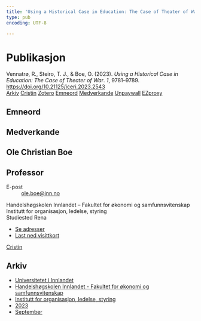```yaml
---
title: 'Using a Historical Case in Education: The Case of Theater of War'
type: pub
encoding: UTF-8

---
```

<h1>Publikasjon</h1>
<article id="csl-bib-container-FL96MGKU" class="csl-bib-container">
  <div class="csl-bib-body"> <div class="csl-entry">Vennatrø, R., Steiro, T. J., &#38; Boe, O. (2023). <i>Using a Historical Case in Education: The Case of Theater of War</i>. <i>1</i>, 9781–9789. <a href="https://doi.org/10.21125/iceri.2023.2543">https://doi.org/10.21125/iceri.2023.2543</a></div> </div>
  <div class="csl-bib-buttons">
    <a href="#taxonomy-article-FL96MGKU" alt="archive" class="csl-bib-button">Arkiv</a>
    <a href="https://app.cristin.no/results/show.jsf?id=2178884" alt="Cristin" class="csl-bib-button">Cristin</a>
    <a href="http://zotero.org/groups/5881554/items/FL96MGKU" alt="Zotero" class="csl-bib-button">Zotero</a>
    <a href="#keywords-article-FL96MGKU" alt="keywords" class="csl-bib-button">Emneord</a>
    <a href="#contributors-article-FL96MGKU" alt="contributors" class="csl-bib-button">Medverkande</a>
    <a href="https://doi.org/10.21125/iceri.2023.2543" alt="Unpaywall" class="csl-bib-button">Unpaywall</a>
    <a href="https://doi.org/10.21125/iceri.2023.2543" alt="EZproxy" class="csl-bib-button">EZproxy</a>
  </div>
  <div id="csl-bib-meta-container-FL96MGKU"></div>
</article>
<div id="csl-bib-meta-FL96MGKU" class="csl-bib-meta">
  <article id="keywords-article-FL96MGKU" class="keywords-article">
    <h1>Emneord</h1>
    
  </article>
  <article id="contributors-article-FL96MGKU" class="contributors-article">
    <h1>Medverkande</h1>
    <div class="personas"> <div class="vrtx-hinn-person-card"> <div class="photo"> <i class="lar la-user-circle missing-person"></i> </div> <div class="info"> <hgroup><h1>Ole Christian Boe</h1> <h2>Professor</h2> </hgroup><dl> <dt>E-post</dt> <dd> <a href="mailto:ole.boe@inn.no">ole.boe@inn.no</a> </dd> </dl> <p> Handelshøgskolen Innlandet – Fakultet for økonomi og samfunnsvitenskap<br> Institutt for organisasjon, ledelse, styring<br> Studiested Rena </p> <ul class="vrtx-hinn-links"> <li><a href="https://www.inn.no/finn-en-ansatt/ole-boe.html#vrtx-hinn-addresses">Se adresser</a></li> <li><a href="https://www.inn.no/finn-en-ansatt/ole-boe.html?vrtx=vcf">Last ned visittkort</a></li> </ul> </div> </div> <a href="https://app.cristin.no/persons/show.jsf?id=603087" alt="Cristin URL" class="personas-cristin">Cristin</a> </div>
  </article>
  <article id="taxonomy-article-FL96MGKU" class="taxonomy-article">
    <h1>Arkiv</h1>
    <ul>
      <li>
        <a href="/nn/archive/?key=3DCRN523">Universitetet i Innlandet</a>
      </li>
      <li>
        <a href="/nn/archive/?key=DU8Q9LN9">Handelshøgskolen Innlandet - Fakultet for økonomi og samfunnsvitenskap</a>
      </li>
      <li>
        <a href="/nn/archive/?key=4LUWR3ZM">Institutt for organisasjon, ledelse, styring</a>
      </li>
      <li>
        <a href="/nn/archive/?key=THVQJFRI">2023</a>
      </li>
      <li>
        <a href="/nn/archive/?key=IEASGXD2">September</a>
      </li>
    </ul>
  </article>
</div>
